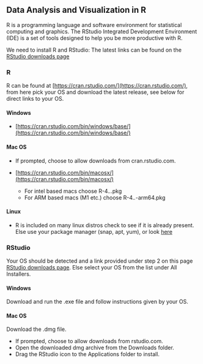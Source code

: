 ## Data Analysis and Visualization in R
R is a programming language and software environment for statistical computing and graphics. The RStudio Integrated Development Environment (IDE) is a set of tools designed to help you be more productive with R.

We need to install R and RStudio: 
The latest links can be found on the [RStudio downloads page](https://www.rstudio.com/products/rstudio/download/#download)

### R

R can be found at [https://cran.rstudio.com/](https://cran.rstudio.com/), from here pick your OS and download the latest release, see below for direct links to your OS.

#### Windows
- [https://cran.rstudio.com/bin/windows/base/](https://cran.rstudio.com/bin/windows/base/)

#### Mac OS
- If prompted, choose to allow downloads from cran.rstudio.com.

- [https://cran.rstudio.com/bin/macosx/](https://cran.rstudio.com/bin/macosx/)
  - For intel based macs choose R-4.*.*.pkg
  - For ARM based macs (M1 etc.) choose R-4.*.*-arm64.pkg

#### Linux
- R is included on many linux distros check to see if it is already present. Else use your package manager (snap, apt, yum), or look [here](https://cran.rstudio.com/bin/linux/)


### RStudio

Your OS should be detected and a link provided under step 2 on this page [RStudio downloads page](https://www.rstudio.com/products/rstudio/download/#download).
Else select your OS from the list under All Installers.

#### Windows

Download and run the .exe file and follow instructions given by your OS.

#### Mac OS

Download the .dmg file.
- If prompted, choose to allow downloads from rstudio.com.
- Open the downloaded dmg archive from the Downloads folder.
- Drag the RStudio icon to the Applications folder to install.